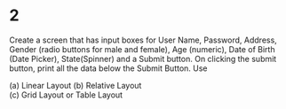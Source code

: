 # 2
Create a screen that has input boxes for User Name, Password, Address, Gender (radio buttons for male and female), Age (numeric), Date of Birth (Date Picker), State(Spinner) and a Submit button. On clicking the submit button, print all the data below the Submit Button. Use

(a) Linear Layout 
(b) Relative Layout  
(c) Grid Layout or Table Layout 




